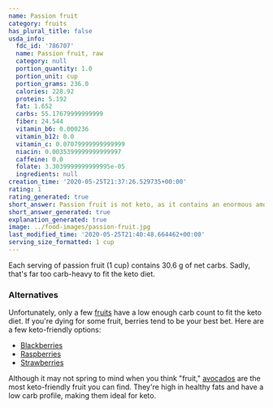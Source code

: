 ```yaml
---
name: Passion fruit
category: fruits
has_plural_title: false
usda_info:
  fdc_id: '786707'
  name: Passion fruit, raw
  category: null
  portion_quantity: 1.0
  portion_unit: cup
  portion_grams: 236.0
  calories: 228.92
  protein: 5.192
  fat: 1.652
  carbs: 55.17679999999999
  fiber: 24.544
  vitamin_b6: 0.000236
  vitamin_b12: 0.0
  vitamin_c: 0.07079999999999999
  niacin: 0.0035399999999999997
  caffeine: 0.0
  folate: 3.3039999999999995e-05
  ingredients: null
creation_time: '2020-05-25T21:37:26.529735+00:00'
rating: 1
rating_generated: true
short_answer: Passion fruit is not keto, as it contains an enormous amount of carbs.
short_answer_generated: true
explanation_generated: true
image: ../food-images/passion-fruit.jpg
last_modified_time: '2020-05-25T21:40:48.664462+00:00'
serving_size_formatted: 1 cup
---
```

Each serving of passion fruit (1 cup) contains 30.6 g of net carbs. Sadly, that's far too carb-heavy to fit the keto diet.

### Alternatives

Unfortunately, only a few [fruits](/category/fruits) have a low enough carb count to fit the keto diet. If you're dying for some fruit, berries tend to be your best bet. Here are a few keto-friendly options:

- [Blackberries](/blackberries)
- [Raspberries](/raspberries)
- [Strawberries](/strawberries)

Although it may not spring to mind when you think "fruit," [avocados](/avocados) are the most keto-friendly fruit you can find. They're high in healthy fats and have a low carb profile, making them ideal for keto.
